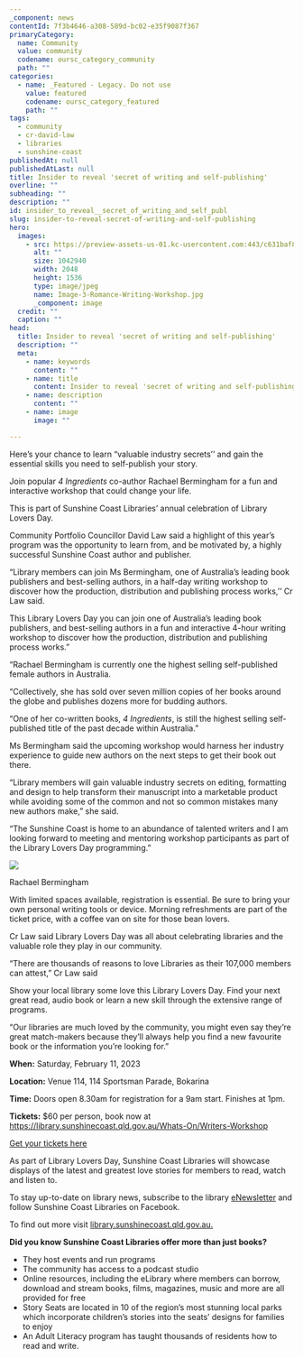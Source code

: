 ```yaml
---
_component: news
contentId: 7f3b4646-a308-589d-bc02-e35f9087f367
primaryCategory:
  name: Community
  value: community
  codename: oursc_category_community
  path: ""
categories:
  - name: _Featured - Legacy. Do not use
    value: featured
    codename: oursc_category_featured
    path: ""
tags:
  - community
  - cr-david-law
  - libraries
  - sunshine-coast
publishedAt: null
publishedAtLast: null
title: Insider to reveal 'secret of writing and self-publishing'
overline: ""
subheading: ""
description: ""
id: insider_to_reveal__secret_of_writing_and_self_publ
slug: insider-to-reveal-secret-of-writing-and-self-publishing
hero:
  images:
    - src: https://preview-assets-us-01.kc-usercontent.com:443/c631baf8-1b46-001f-580c-d0001b68b4a8/39df006c-a781-4a55-889d-cddfc38be4d5/Image-3-Romance-Writing-Workshop.jpg
      alt: ""
      size: 1042940
      width: 2048
      height: 1536
      type: image/jpeg
      name: Image-3-Romance-Writing-Workshop.jpg
      _component: image
  credit: ""
  caption: ""
head:
  title: Insider to reveal 'secret of writing and self-publishing'
  description: ""
  meta:
    - name: keywords
      content: ""
    - name: title
      content: Insider to reveal 'secret of writing and self-publishing'
    - name: description
      content: ""
    - name: image
      image: ""

---
```

Here’s your chance to learn “valuable industry secrets’’ and gain the essential skills you need to self-publish your story.

Join popular *4 Ingredients* co-author Rachael Bermingham for a fun and interactive workshop that could change your life.

This is part of Sunshine Coast Libraries’ annual celebration of Library Lovers Day.

Community Portfolio Councillor David Law said a highlight of this year’s program was the opportunity to learn from, and be motivated by, a highly successful Sunshine Coast author and publisher.

“Library members can join Ms Bermingham, one of Australia’s leading book publishers and best-selling authors, in a half-day writing workshop to discover how the production, distribution and publishing process works,’’ Cr Law said.

This Library Lovers Day you can join one of Australia’s leading book publishers, and best-selling authors in a fun and interactive 4-hour writing workshop to discover how the production, distribution and publishing process works.”

“Rachael Bermingham is currently one the highest selling self-published female authors in Australia.

“Collectively, she has sold over seven million copies of her books around the globe and publishes dozens more for budding authors.

“One of her co-written books, *4 Ingredients*, is still the highest selling self-published title of the past decade within Australia.”

Ms Bermingham said the upcoming workshop would harness her industry experience to guide new authors on the next steps to get their book out there.

“Library members will gain valuable industry secrets on editing, formatting and design to help transform their manuscript into a marketable product while avoiding some of the common and not so common mistakes many new authors make,” she said.

“The Sunshine Coast is home to an abundance of talented writers and I am looking forward to meeting and mentoring workshop participants as part of the Library Lovers Day programming.”

![](https://preview-assets-us-01.kc-usercontent.com:443/c631baf8-1b46-001f-580c-d0001b68b4a8/c9435cdd-1d65-44b1-a4ea-f7450387e947/Image-1-Rachael-Bermingham-1024x683.jpg)

Rachael Bermingham

With limited spaces available, registration is essential. Be sure to bring your own personal writing tools or device. Morning refreshments are part of the ticket price, with a coffee van on site for those bean lovers.

Cr Law said Library Lovers Day was all about celebrating libraries and the valuable role they play in our community.

“There are thousands of reasons to love Libraries as their 107,000 members can attest,” Cr Law said

Show your local library some love this Library Lovers Day. Find your next great read, audio book or learn a new skill through the extensive range of programs.

“Our libraries are much loved by the community, you might even say they’re great match-makers because they’ll always help you find a new favourite book or the information you’re looking for.” 

**When:** Saturday, February 11, 2023

**Location:** Venue 114, 114 Sportsman Parade, Bokarina

**Time:** Doors open 8.30am for registration for a 9am start. Finishes at 1pm.

**Tickets:** $60 per person, book now at <https://library.sunshinecoast.qld.gov.au/Whats-On/Writers-Workshop>


[Get your tickets here](https://library.sunshinecoast.qld.gov.au/Whats-On/Writers-Workshop)


As part of Library Lovers Day, Sunshine Coast Libraries will showcase displays of the latest and greatest love stories for members to read, watch and listen to.

To stay up-to-date on library news, subscribe to the library [eNewsletter](https://www.sbm21.com/SunshineCoastRegionalCouncil/subscribe.cfm)
&#x20;and follow Sunshine Coast Libraries on Facebook.

To find out more visit [library.sunshinecoast.qld.gov.au.](https://library.sunshinecoast.qld.gov.au/)


**Did you know Sunshine Coast Libraries offer more than just books?**

*   They host events and run programs
*   The community has access to a podcast studio
*   Online resources, including the eLibrary where members can borrow, download and stream books, films, magazines, music and more are all provided for free
*   Story Seats are located in 10 of the region’s most stunning local parks which incorporate children’s stories into the seats’ designs for families to enjoy
*   An Adult Literacy program has taught thousands of residents how to read and write.
